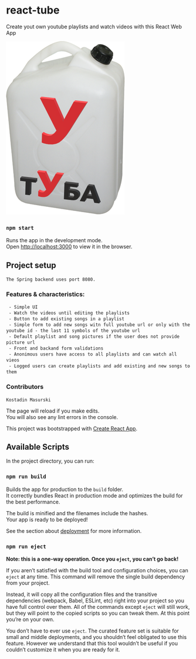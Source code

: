 # react-tube
Create yout own youtube playlists and watch videos with this React Web App

![Image description](https://github.com/kostadin-masurski/react-tube-React-Front/blob/master/src/images/tuba3d.png)

### `npm start`

Runs the app in the development mode.<br />
Open [http://localhost:3000](http://localhost:3000) to view it in the browser.

## Project setup
```
The Spring backend uses port 8080.
```

### Features & characteristics:
```
 - Simple UI
 - Watch the videos until editing the playlists 
 - Button to add existing songs in a playlist
 - Simple form to add new songs witn full youtube url or only with the youtube id - the last 11 symbols of the youtube url 
 - Default playlist and song pictures if the user does not provide picture url 
 - Front and backand form validations
 - Anonimous users have access to all playlists and can watch all vieos 
 - Logged users can create playlists and add existing and new songs to them
```

### Contributors
```
Kostadin Masurski
```

The page will reload if you make edits.<br />
You will also see any lint errors in the console.

This project was bootstrapped with [Create React App](https://github.com/facebook/create-react-app).

## Available Scripts

In the project directory, you can run:

### `npm run build`

Builds the app for production to the `build` folder.<br />
It correctly bundles React in production mode and optimizes the build for the best performance.

The build is minified and the filenames include the hashes.<br />
Your app is ready to be deployed!

See the section about [deployment](https://facebook.github.io/create-react-app/docs/deployment) for more information.

### `npm run eject`

**Note: this is a one-way operation. Once you `eject`, you can’t go back!**

If you aren’t satisfied with the build tool and configuration choices, you can `eject` at any time. This command will remove the single build dependency from your project.

Instead, it will copy all the configuration files and the transitive dependencies (webpack, Babel, ESLint, etc) right into your project so you have full control over them. All of the commands except `eject` will still work, but they will point to the copied scripts so you can tweak them. At this point you’re on your own.

You don’t have to ever use `eject`. The curated feature set is suitable for small and middle deployments, and you shouldn’t feel obligated to use this feature. However we understand that this tool wouldn’t be useful if you couldn’t customize it when you are ready for it.